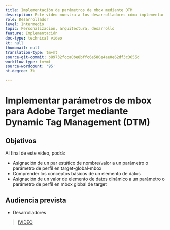 ```yaml
---
title: Implementación de parámetros de mbox mediante DTM
description: Este vídeo muestra a los desarrolladores cómo implementar parámetros de mbox mediante la activación de Adobe, anteriormente conocido como Dynamic Tag Management (DTM) de Adobe.
role: Desarrollador
level: Intermedio
topic: Personalización, arquitectura, desarrollo
feature: Implementación
doc-type: technical video
kt: null
thumbnail: null
translation-type: tm+mt
source-git-commit: b89732fcca0be8bffc6e580e4ae0e62df3c3655d
workflow-type: tm+mt
source-wordcount: '95'
ht-degree: 3%

---
```



# Implementar parámetros de mbox para Adobe Target mediante Dynamic Tag Management (DTM)

## Objetivos

Al final de este vídeo, podrá:

* Asignación de un par estático de nombre/valor a un parámetro o parámetro de perfil en target-global-mbox
* Comprender los conceptos básicos de un elemento de datos
* Asignación de un valor de elemento de datos dinámico a un parámetro o parámetro de perfil en mbox global de target

## Audiencia prevista

* Desarrolladores

>[!VIDEO](https://video.tv.adobe.com/v/17383/?quality=12)
